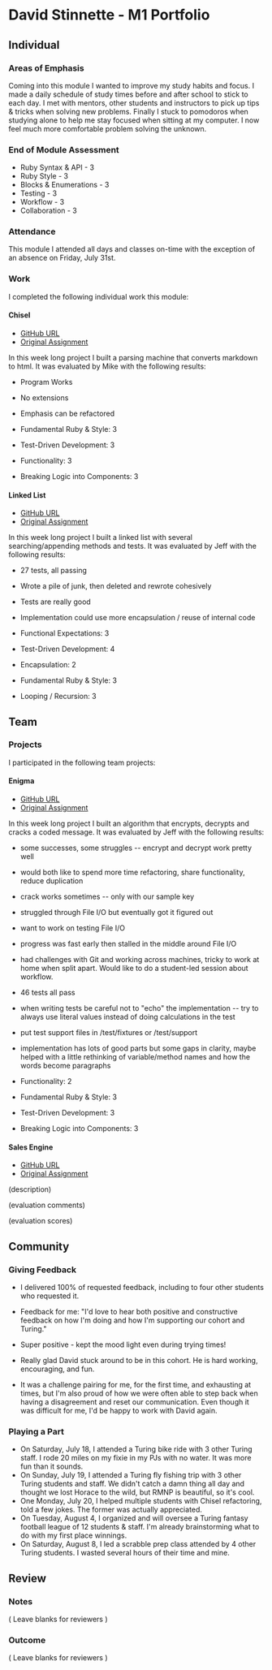 # David Stinnette - M1 Portfolio

## Individual

### Areas of Emphasis

Coming into this module I wanted to improve my study habits and focus. I made a daily schedule of study times before and after school to stick to each day. I met with mentors, other students and instructors to pick up tips & tricks when solving new problems. Finally I stuck to pomodoros when studying alone to help me stay focused when sitting at my computer. I now feel much more comfortable problem solving the unknown.

### End of Module Assessment

* Ruby Syntax & API - 3
* Ruby Style - 3
* Blocks & Enumerations - 3
* Testing - 3
* Workflow - 3
* Collaboration - 3

### Attendance

This module I attended all days and classes on-time with the exception of an absence on Friday, July 31st.

### Work

I completed the following individual work this module:

#### Chisel

* [GitHub URL](https://github.com/dastinnette/Chisel)
* [Original Assignment](https://github.com/turingschool/curriculum/blob/master/source/projects/chisel.markdown)

In this week long project I built a parsing machine that converts markdown to html. It was evaluated by Mike with the following results:

* Program Works
* No extensions
* Emphasis can be refactored

* Fundamental Ruby & Style: 3
* Test-Driven Development: 3
* Functionality: 3
* Breaking Logic into Components: 3

#### Linked List

* [GitHub URL](https://github.com/dastinnette/LinkedLists)
* [Original Assignment](https://github.com/turingschool/challenges/blob/master/linked_lists.markdown)

In this week long project I built a linked list with several searching/appending methods and tests. It was evaluated by Jeff with the following results:

* 27 tests, all passing
* Wrote a pile of junk, then deleted and rewrote cohesively
* Tests are really good
* Implementation could use more encapsulation / reuse of internal code

* Functional Expectations: 3
* Test-Driven Development: 4
* Encapsulation: 2
* Fundamental Ruby & Style: 3
* Looping / Recursion: 3

## Team

### Projects

I participated in the following team projects:

#### Enigma

* [GitHub URL](https://github.com/dastinnette/EnigmaPlus)
* [Original Assignment](https://github.com/turingschool/curriculum/blob/master/source/projects/enigma.markdown)

In this week long project I built an algorithm that encrypts, decrypts and cracks a coded message. It was evaluated by Jeff with the following results:

* some successes, some struggles -- encrypt and decrypt work pretty well
* would both like to spend more time refactoring, share functionality, reduce duplication
* crack works sometimes -- only with our sample key
* struggled through File I/O but eventually got it figured out
* want to work on testing File I/O
* progress was fast early then stalled in the middle around File I/O
* had challenges with Git and working across machines, tricky to work at home when split apart. Would like to do a student-led session about workflow.
* 46 tests all pass
* when writing tests be careful not to "echo" the implementation -- try to always use literal values instead of doing calculations in the test
* put test support files in /test/fixtures or /test/support
* implementation has lots of good parts but some gaps in clarity, maybe helped with a little rethinking of variable/method names and how the words become paragraphs

* Functionality: 2
* Fundamental Ruby & Style: 3
* Test-Driven Development: 3
* Breaking Logic into Components: 3

#### Sales Engine

* [GitHub URL]()
* [Original Assignment]()

(description)

(evaluation comments)

(evaluation scores)

## Community

### Giving Feedback

* I delivered 100% of requested feedback, including to four other students who requested it.

* Feedback for me: "I'd love to hear both positive and constructive feedback on how I'm doing and how I'm supporting our cohort and Turing."
* Super positive - kept the mood light even during trying times!
* Really glad David stuck around to be in this cohort. He is hard working, encouraging, and fun.
* It was a challenge pairing for me, for the first time, and exhausting at times, but I'm also proud of how we were often able to step back when having a disagreement and reset our communication. Even though it was difficult for me, I'd be happy to work with David again.

### Playing a Part

* On Saturday, July 18, I attended a Turing bike ride with 3 other Turing staff. I rode 20 miles on my fixie in my PJs with no water. It was more fun than it sounds.
* On Sunday, July 19, I attended a Turing fly fishing trip with 3 other Turing students and staff. We didn't catch a damn thing all day and thought we lost Horace to the wild, but RMNP is beautiful, so it's cool.
* One Monday, July 20, I helped multiple students with Chisel refactoring, told a few jokes. The former was actually appreciated.  
* On Tuesday, August 4, I organized and will oversee a Turing fantasy football league of 12 students & staff. I'm already brainstorming what to do with my first place winnings.
* On Saturday, August 8, I led a scrabble prep class attended by 4 other Turing students. I wasted several hours of their time and mine.

## Review

### Notes

( Leave blanks for reviewers )

### Outcome

( Leave blanks for reviewers )

